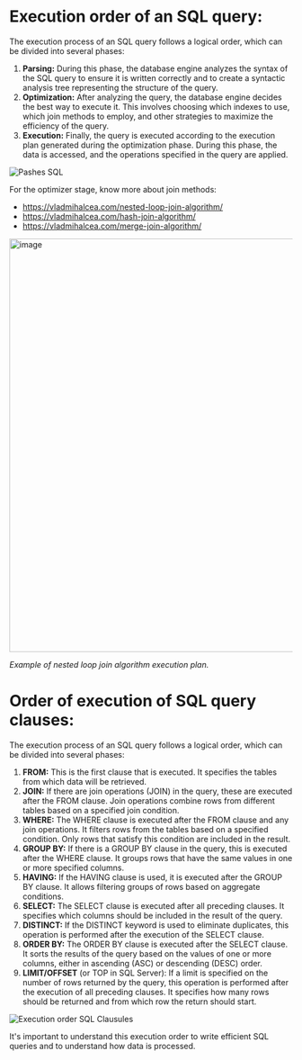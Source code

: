 # Execution order of an SQL query:

The execution process of an SQL query follows a logical order, which can be divided into several phases:

1. **Parsing:** During this phase, the database engine analyzes the syntax of the SQL query to ensure it is written correctly and to create a syntactic analysis tree representing the structure of the query.
2. **Optimization:** After analyzing the query, the database engine decides the best way to execute it. This involves choosing which indexes to use, which join methods to employ, and other strategies to maximize the efficiency of the query.
3. **Execution:** Finally, the query is executed according to the execution plan generated during the optimization phase. During this phase, the data is accessed, and the operations specified in the query are applied.

![Pashes SQL](https://vladmihalcea.com/wp-content/uploads/2018/05/StatementLifeCycle.png)

For the optimizer stage, know more about join methods:

- https://vladmihalcea.com/nested-loop-join-algorithm/
- https://vladmihalcea.com/hash-join-algorithm/
- https://vladmihalcea.com/merge-join-algorithm/

<img width="735" alt="image" src="https://github.com/Simonrpo/learning/assets/22748272/2c2c763a-afe2-42a3-b48d-c299293b0038">

*Example of nested loop join algorithm execution plan.*

# Order of execution of SQL query clauses:

The execution process of an SQL query follows a logical order, which can be divided into several phases:

1. **FROM:** This is the first clause that is executed. It specifies the tables from which data will be retrieved.
2. **JOIN:** If there are join operations (JOIN) in the query, these are executed after the FROM clause. Join operations combine rows from different tables based on a specified join condition.
3. **WHERE:** The WHERE clause is executed after the FROM clause and any join operations. It filters rows from the tables based on a specified condition. Only rows that satisfy this condition are included in the result.
4. **GROUP BY:** If there is a GROUP BY clause in the query, this is executed after the WHERE clause. It groups rows that have the same values in one or more specified columns.
5. **HAVING:** If the HAVING clause is used, it is executed after the GROUP BY clause. It allows filtering groups of rows based on aggregate conditions.
6. **SELECT:** The SELECT clause is executed after all preceding clauses. It specifies which columns should be included in the result of the query.
7. **DISTINCT:** If the DISTINCT keyword is used to eliminate duplicates, this operation is performed after the execution of the SELECT clause.
8. **ORDER BY:** The ORDER BY clause is executed after the SELECT clause. It sorts the results of the query based on the values of one or more columns, either in ascending (ASC) or descending (DESC) order.
9. **LIMIT/OFFSET** (or TOP in SQL Server): If a limit is specified on the number of rows returned by the query, this operation is performed after the execution of all preceding clauses. It specifies how many rows should be returned and from which row the return should start.

![Execution order SQL Clausules](https://miro.medium.com/v2/resize:fit:1314/format:webp/1*41Rd9Z59t4LjWKMTPFL6WQ.png)

It's important to understand this execution order to write efficient SQL queries and to understand how data is processed.
